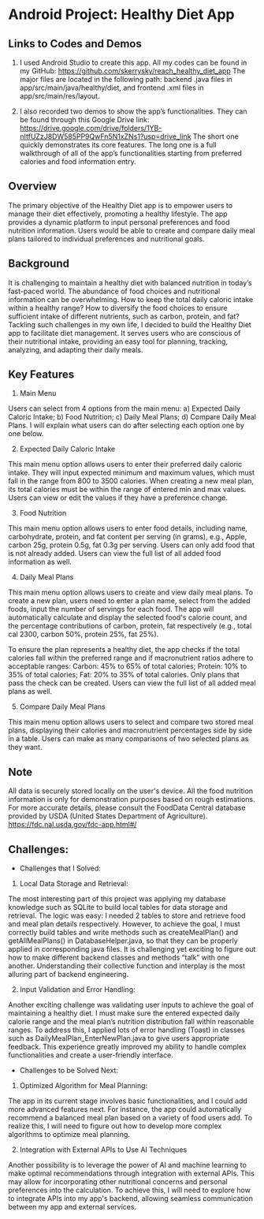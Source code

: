 # Android Project: Healthy Diet App

## Links to Codes and Demos

1. I used Android Studio to create this app. All my codes can be found in my GitHub: https://github.com/skerrysky/reach_healthy_diet_app
The major files are located in the following path: backend .java files in app/src/main/java/healthy/diet, and frontend .xml files in app/src/main/res/layout. 


2. I also recorded two demos to show the app’s functionalities. They can be found through this Google Drive link: https://drive.google.com/drive/folders/1YB-nItfUZzJ8DW585PP9QwFn5N1xZNs1?usp=drive_link
The short one quickly demonstrates its core features. The long one is a full walkthrough of all of the app’s functionalities starting from preferred calories and food information entry. 

## Overview


The primary objective of the Healthy Diet app is to empower users to manage their diet effectively, promoting a healthy lifestyle. The app provides a dynamic platform to input personal preferences and food nutrition information. Users would be able to create and compare daily meal plans tailored to individual preferences and nutritional goals.


## Background


It is challenging to maintain a healthy diet with balanced nutrition in today’s fast-paced world. The abundance of food choices and nutritional information can be overwhelming. How to keep the total daily caloric intake within a healthy range? How to diversify the food choices to ensure sufficient intake of different nutrients, such as carbon, protein, and fat? Tackling such challenges in my own life, I decided to build the Healthy Diet app to facilitate diet management. It serves users who are conscious of their nutritional intake, providing an easy tool for planning, tracking, analyzing, and adapting their daily meals.


## Key Features


1. Main Menu


Users can select from 4 options from the main menu: a) Expected Daily Caloric Intake; b) Food Nutrition; c) Daily Meal Plans; d) Compare Daily Meal Plans. I will explain what users can do after selecting each option one by one below. 


2. Expected Daily Caloric Intake


This main menu option allows users to enter their preferred daily caloric intake. They will input expected minimum and maximum values, which must fall in the range from 800 to 3500 calories. When creating a new meal plan, its total calories must be within the range of entered min and max values. Users can view or edit the values if they have a preference change. 


3. Food Nutrition 


This main menu option allows users to enter food details, including name, carbohydrate, protein, and fat content per serving (in grams), e.g., Apple, carbon 25g, protein 0.5g, fat 0.3g per serving. Users can only add food that is not already added. Users can view the full list of all added food information as well.


4. Daily Meal Plans


This main menu option allows users to create and view daily meal plans. To create a new plan, users need to enter a plan name, select from the added foods, input the number of servings for each food. The app will automatically calculate and display the selected food's calorie count, and the percentage contributions of carbon, protein, fat respectively (e.g., total cal 2300, carbon 50%, protein 25%, fat 25%). 


To ensure the plan represents a healthy diet, the app checks if the total calories fall within the preferred range and if macronutrient ratios adhere to acceptable ranges: Carbon: 45% to 65% of total calories; Protein: 10% to 35% of total calories; Fat: 20% to 35% of total calories. Only plans that pass the check can be created. Users can view the full list of all added meal plans as well.


5. Compare Daily Meal Plans


This main menu option allows users to select and compare two stored meal plans, displaying their calories and macronutrient percentages side by side in a table. Users can make as many comparisons of two selected plans as they want. 



## Note


All data is securely stored locally on the user's device. All the food nutrition information is only for demonstration purposes based on rough estimations. For more accurate details, please consult the FoodData Central database provided by USDA (United States Department of Agriculture). https://fdc.nal.usda.gov/fdc-app.html#/


## Challenges: 


- Challenges that I Solved:


1. Local Data Storage and Retrieval:


The most interesting part of this project was applying my database knowledge such as SQLite to build local tables for data storage and retrieval. The logic was easy: I needed 2 tables to store and retrieve food and meal plan details respectively. However, to achieve the goal, I must correctly build tables and write methods such as createMealPlan() and getAllMealPlans() in DatabaseHelper.java, so that they can be properly applied in corresponding java files. It is challenging yet exciting to figure out how to make different backend classes and methods “talk” with one another. Understanding their collective function and interplay is the most alluring part of backend engineering.


2. Input Validation and Error Handling:


Another exciting challenge was validating user inputs to achieve the goal of maintaining a healthy diet. I must make sure the entered expected daily calorie range and the meal plan’s nutrition distribution fall within reasonable ranges. To address this, I applied lots of error handling (Toast) in classes such as DailyMealPlan_EnterNewPlan.java to give users appropriate feedback. This experience greatly improved my ability to handle complex functionalities and create a user-friendly interface.


- Challenges to be Solved Next:


1. Optimized Algorithm for Meal Planning:


The app in its current stage involves basic functionalities, and I could add more advanced features next. For instance, the app could automatically recommend a balanced meal plan based on a variety of food users add. To realize this, I will need to figure out how to develop more complex algorithms to optimize meal planning. 


2. Integration with External APIs to Use AI Techniques


Another possibility is to leverage the power of AI and machine learning to make optimal recommendations through integration with external APIs. This may allow for incorporating other nutritional concerns and personal preferences into the calculation. To achieve this, I will need to explore how to integrate APIs into my app's backend, allowing seamless communication between my app and external services.
